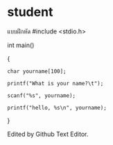 ﻿# student
แบบฝึกหัด
#include <stdio.h>

  int main()
  
  {
  
    char yourname[100];
    
    printf("What is your name?\t");
    
    scanf("%s", yourname);
    
    printf("hello, %s\n", yourname);
    
  }
  
Edited by Github Text Editor.
